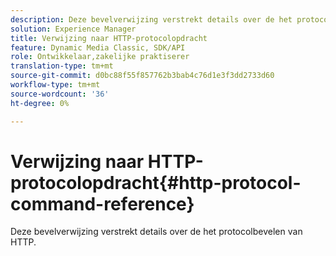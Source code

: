 ```yaml
---
description: Deze bevelverwijzing verstrekt details over de het protocolbevelen van HTTP.
solution: Experience Manager
title: Verwijzing naar HTTP-protocolopdracht
feature: Dynamic Media Classic, SDK/API
role: Ontwikkelaar,zakelijke praktiserer
translation-type: tm+mt
source-git-commit: d0bc88f55f857762b3bab4c76d1e3f3dd2733d60
workflow-type: tm+mt
source-wordcount: '36'
ht-degree: 0%

---
```



# Verwijzing naar HTTP-protocolopdracht{#http-protocol-command-reference}

Deze bevelverwijzing verstrekt details over de het protocolbevelen van HTTP.

